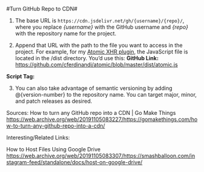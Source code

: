 #Turn GitHub Repo to CDN#

1. The base URL is `https://cdn.jsdelivr.net/gh/{username}/{repo}/`, where you replace *{username}* with the GitHub username and *{repo}* with the repository name for the project.


2. Append that URL with the path to the file you want to access in the project. For example, for my [Atomic XHR plugin](https://github.com/cferdinandi/atomic), the JavaScript file is located in the /dist directory. You’d use this:
**GitHub Link:**
https://github.com/cferdinandi/atomic/blob/master/dist/atomic.js

**Script Tag:**
<script src="https://cdn.jsdelivr.net/gh/cferdinandi/atomic/dist/atomic.js"></script>

3. You can also take advantage of semantic versioning by adding @{version-number} to the repository name. You can target major, minor, and patch releases as desired.
<!-- Always get the latest version -->
<!-- Not recommended for production sites! -->
<script src="https://cdn.jsdelivr.net/gh/cferdinandi/atomic/dist/atomic.js"></script>

<!-- Get minor updates and patch fixes within a major version -->
<script src="https://cdn.jsdelivr.net/gh/cferdinandi/atomic@4/dist/atomic.js"></script>

<!-- Get patch fixes within a minor version -->
<script src="https://cdn.jsdelivr.net/gh/cferdinandi/atomic@4.0/dist/atomic.js"></script>

<!-- Get a specific version -->
<script src="https://cdn.jsdelivr.net/gh/cferdinandi/atomic@4.0.0/dist/atomic.js"></script>


Sources:
How to turn any GitHub repo into a CDN | Go Make Things
https://web.archive.org/web/20191105083227/https://gomakethings.com/how-to-turn-any-github-repo-into-a-cdn/


Interesting/Related Links:

How to Host Files Using Google Drive
https://web.archive.org/web/20191105083307/https://smashballoon.com/instagram-feed/standalone/docs/host-on-google-drive/


